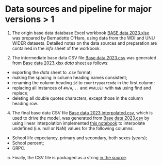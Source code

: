 # Data sources and pipeline for major versions > 1

1. The origin base data database Excel workbook [BASE data 2023.xlsx](./assets/data/BASE%20data%2029.08.2023.xlsx) was prepared by Bernadette O'Hare, using data from the WDI and UNU WIDER datasets. Detailed notes on the data sources and preparation are contained in the _info_ sheet of the workbook.

2. The intermediate base data CSV file [Base data 2023.csv](./assets/data/BASE%20data%202023.csv) was generated from [Base data 2023.xlsx](./assets/data/BASE%20data%202023.xlsx) _data_ sheet as follows:

- exporting the _data_ sheet to .csv format;
- making the spacing in column heading names consistent;
- renaming the column heading `id` to `countryyearcode` in the first column;
- replacing all instances of `#N/A`, `..` and `#VALUE!` with `NaN` using find and replace;
- deleting all double quotes characters, except those in the column heading row. 

4. The final base data CSV file [Base data 2023 interpolated.csv](./assets/data/BASE%20data%202023%20interpolated.csv), which is used to drive the model, was generated from [Base data 2023.csv](./assets/data/BASE%20data%202023.csv) by using linear interpolation implemented [this notebook](https://observablehq.com/@grade/interpolate-grade-base-data-2023) to interpolate undefined (i.e. null or NaN) values for the following columns:

- School life expectancy, primary and secondary, both sexes (years);
- School percent;
- GRPC.

5. Finally, the CSV file is packaged as a string [in the source](./src/data/data.js).
